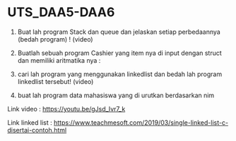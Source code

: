# UTS_DAA5-DAA6
1.	Buat lah program Stack dan queue dan jelaskan setiap perbedaannya (bedah program) ! (video)

2.	Buatlah sebuah program Cashier yang item nya di input dengan struct dan memiliki aritmatika nya :

3.  cari lah program yang menggunakan linkedlist dan bedah lah program linkedlist tersebut! (video)

4.  buat lah program data mahasiswa yang di urutkan berdasarkan nim



Link video : https://youtu.be/gJsd_Ivr7_k

Link linked list : https://www.teachmesoft.com/2019/03/single-linked-list-c-disertai-contoh.html
